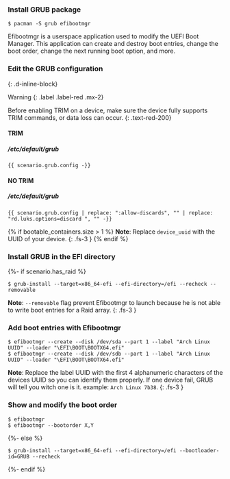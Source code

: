 ### Install GRUB package
```
$ pacman -S grub efibootmgr
```

Efibootmgr is a userspace application used to modify the UEFI Boot Manager. This application can create and destroy boot entries, change the boot order, change the next running boot option, and more.

### Edit the GRUB configuration
{: .d-inline-block}

Warning
{: .label .label-red .mx-2}

Before enabling TRIM on a device, make sure the device fully supports TRIM commands, or data loss can occur.
{: .text-red-200}

#### TRIM
##### /etc/default/grub
```
{{ scenario.grub.config -}}
```

#### NO TRIM
##### /etc/default/grub
```
{{ scenario.grub.config | replace: ":allow-discards", "" | replace: "rd.luks.options=discard ", "" -}}
```

{% if bootable_containers.size > 1 %}
**Note**: Replace `device_uuid` with the UUID of your device.
{: .fs-3 }
{% endif %}

### Install GRUB in the EFI directory

{%- if scenario.has_raid %}
```
$ grub-install --target=x86_64-efi --efi-directory=/efi --recheck --removable
```

**Note**: `--removable` flag prevent Efibootmgr to launch because he is not able to write boot entries for a Raid array.
{: .fs-3 }

### Add boot entries with Efibootmgr

```
$ efibootmgr --create --disk /dev/sda --part 1 --label "Arch Linux UUID" --loader "\EFI\BOOT\BOOTX64.efi"
$ efibootmgr --create --disk /dev/sdb --part 1 --label "Arch Linux UUID" --loader "\EFI\BOOT\BOOTX64.efi"
```

**Note**: Replace the label UUID with the first 4 alphanumeric characters of the devices UUID so you can identify them properly. If one device fail, GRUB will tell you witch one is it. example: `Arch Linux 7b38`.
{: .fs-3 }

### Show and modify the boot order

```
$ efibootmgr
$ efibootmgr --bootorder X,Y
```
{%- else %}
```
$ grub-install --target=x86_64-efi --efi-directory=/efi --bootloader-id=GRUB --recheck
```
{%- endif %}
